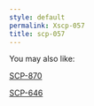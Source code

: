 ```yaml
---
style: default
permalink: Xscp-057
title: scp-057
---
```

You may also like:

[SCP-870](http://scp-wiki.net/scp-870)

[SCP-646](http://scp-wiki.net/scp-646)
